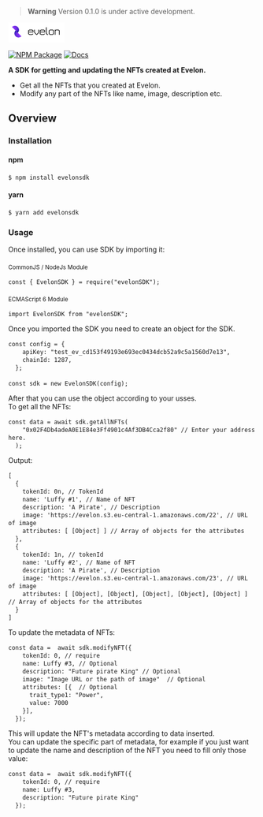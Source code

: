 > **Warning**
> Version 0.1.0 is under active development.

<img src="evlnlogo.png" alt="Evelon" height="40px">

[![NPM Package](https://img.shields.io/badge/npm-v0.1.0-blue)](https://www.npmjs.com/package/evelonsdk?activeTab=readme)
[![Docs](https://img.shields.io/badge/docs-%F0%9F%93%84-gold)](https://docs.evelon.app/sdk/documentation/)

**A SDK for getting and updating the NFTs created at Evelon.**

- Get all the NFTs that you created at Evelon.
- Modify any part of the NFTs like name, image, description etc.

## Overview

### Installation

#### npm

```
$ npm install evelonsdk
```

#### yarn

```
$ yarn add evelonsdk
```

### Usage

Once installed, you can use SDK by importing it:<br>

<sub>CommonJS / NodeJs Module</sub>

```
const { EvelonSDK } = require("evelonSDK");
```

<sub>ECMAScript 6 Module</sub>

```
import EvelonSDK from "evelonSDK";
```

Once you imported the SDK you need to create an object for the SDK.

```
const config = {
    apiKey: "test_ev_cd153f49193e693ec0434dcb52a9c5a1560d7e13",
    chainId: 1287,
  };

const sdk = new EvelonSDK(config);

```

After that you can use the object according to your usses.<br>
To get all the NFTs:

```
const data = await sdk.getAllNFTs(
    "0x02F4Db4adeA0E1E84e3Ff4901c4Af3DB4Cca2f80" // Enter your address here.
  );
```

Output:

```
[
  {
    tokenId: 0n, // TokenId
    name: 'Luffy #1', // Name of NFT
    description: 'A Pirate', // Description
    image: 'https://evelon.s3.eu-central-1.amazonaws.com/22', // URL of image
    attributes: [ [Object] ] // Array of objects for the attributes
  },
  {
    tokenId: 1n, // tokenId
    name: 'Luffy #2', // Name of NFT
    description: 'A Pirate', // Description
    image: 'https://evelon.s3.eu-central-1.amazonaws.com/23', // URL of image
    attributes: [ [Object], [Object], [Object], [Object], [Object] ] // Array of objects for the attributes
  }
]
```

To update the metadata of NFTs:

```
const data =  await sdk.modifyNFT({
    tokenId: 0, // require
    name: Luffy #3, // Optional
    description: "Future pirate King" // Optional
    image: "Image URL or the path of image"  // Optional
    attributes: [{  // Optional
      trait_type1: "Power",
      value: 7000
    }],
  });
```

This will update the NFT's metadata according to data inserted.<br>
You can update the specific part of metadata, for example if you just want to update the name and description of the NFT you need to fill only those value:

```
const data =  await sdk.modifyNFT({
    tokenId: 0, // require
    name: Luffy #3,
    description: "Future pirate King"
  });
```
